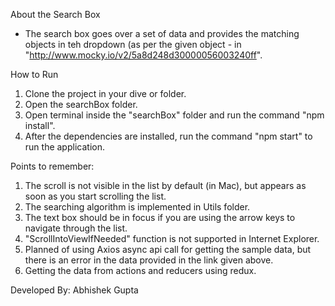 About the Search Box

- The search box goes over a set of data and provides the matching objects in teh dropdown (as per the given object - in "http://www.mocky.io/v2/5a8d248d30000056003240ff".

How to Run 

1. Clone the project in your dive or folder.
2. Open the searchBox folder.
3. Open terminal inside the "searchBox" folder and run the command "npm install".
4. After the dependencies are installed, run the command "npm start" to run the application.

Points to remember:

1. The scroll is not visible in the list by default (in Mac), but appears as soon as you start scrolling the list.
2. The searching algorithm is implemented in Utils folder.
3. The text box should be in focus if you are using the arrow keys to navigate through the list.
4. "ScrollIntoViewIfNeeded" function is not supported in Internet Explorer.
5. Planned of using Axios async api call for getting the sample data, but there is an error in the data provided in the link given above.
6. Getting the data from actions and reducers using redux.

Developed By:
Abhishek Gupta
